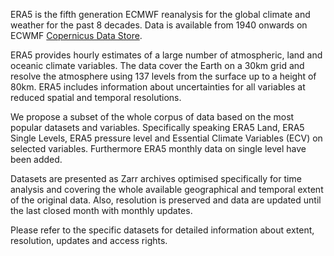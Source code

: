 ERA5 is the fifth generation ECMWF reanalysis for the global climate and weather for the past 8 decades.
Data is available from 1940 onwards on ECWMF [Copernicus Data Store](https://cds.climate.copernicus.eu/).

ERA5 provides hourly estimates of a large number of atmospheric, land and oceanic climate variables. The data cover the Earth on a 30km grid and resolve the atmosphere using 137 levels from the surface up to a height of 80km. ERA5 includes information about uncertainties for all variables at reduced spatial and temporal resolutions.

We propose a subset of the whole corpus of data based on the most popular datasets and variables. Specifically speaking ERA5 Land, ERA5 Single Levels, ERA5 pressure level and Essential Climate Variables (ECV) on selected variables. Furthermore ERA5 monthly data on single level have been added.

Datasets are presented as Zarr archives optimised specifically for time analysis and covering the whole available geographical and temporal extent of the original data. Also, resolution is preserved and data are updated until the last closed month with monthly updates.

Please refer to the specific datasets for detailed information about extent, resolution, updates and access rights.


<!--- Reanalysis combines model data with observations.
This principle, called data assimilation, is based on the method used by numerical
weather prediction centres, where every so many hours (12 hours at ECMWF) a previous
forecast is combined with newly available observations to produce
a new best estimate of the state of the atmosphere, called analysis, from which an updated,
improved forecast is issued.

Reanalysis works in the same way, but at reduced resolution
to allow for the provision of a dataset spanning back several decades.
Reanalysis does not have the constraint of issuing timely forecasts,
so there is more time to collect observations, and when going further back in time,
to allow for the ingestion of improved versions of the original observations,
which all benefit the quality of the reanalysis product.

ERA5 provides hourly estimates for a large number of atmospheric,
ocean-wave and land-surface quantities. An uncertainty estimate is sampled by an underlying
10-member ensemble at three-hourly intervals. Ensemble mean and spread have been pre-computed for convenience. Such uncertainty estimates are closely related to the information content of the available observing system
which has evolved considerably over time. They also indicate flow-dependent sensitive areas.--->
